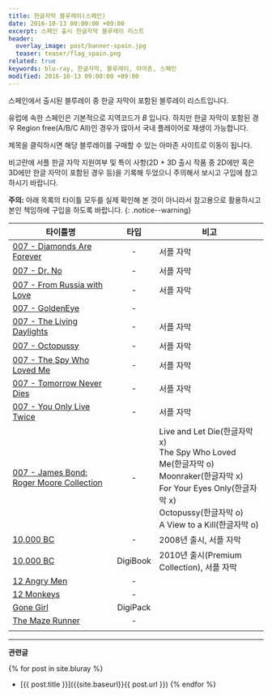 ```yaml
---
title: 한글자막 블루레이(스페인)
date: 2016-10-13 00:00:00 +09:00
excerpt: 스페인 출시 한글자막 블루레이 리스트
header:
  overlay_image: post/banner-spain.jpg
  teaser: teaser/flag_spain.png
related: true
keywords: blu-ray, 한글자막, 블루레이, 아마존, 스페인
modified: 2016-10-13 09:00:00 +09:00
---
```


스페인에서 출시된 블루레이 중 한글 자막이 포함된 블루레이 리스트입니다.

유럽에 속한 스페인은 기본적으로 지역코드가 *B* 입니다. 하지만 한글 자막이 포함된 경우 Region free(A/B/C All)인 경우가 많아서 국내 플레이어로 재생이 가능합니다.

제목을 클릭하시면 해당 블루레이를 구매할 수 있는 아마존 사이트로 이동이 됩니다.

비고란에 서플 한글 자막 지원여부 및 특이 사항(2D + 3D 출시 작품 중 2D에만 혹은 3D에만 한글 자막이 포함된 경우 등)을 기록해 두었으니 주의해서 보시고 구입에 참고하시기 바랍니다.

**주의:** 아래 목록의 타이틀 모두를 실제 확인해 본 것이 아니라서 참고용으로 활용하시고 본인 책임하에 구입을 하도록 바랍니다.
{: .notice--warning}

|타이틀명               |타입   |비고                           |
|----------------     |:---:|-------------------------------|
|[007 - Diamonds Are Forever](http://amzn.to/2ekn2SK)|-|서플 자막|
|[007 - Dr. No](http://amzn.to/2e4hbMY)|-|서플 자막|
|[007 - From Russia with Love](http://amzn.to/2ekqDQD)|-|서플 자막|
|[007 - GoldenEye](http://amzn.to/2e4iETJ)|-||
|[007 - The Living Daylights](http://amzn.to/2dZwF6u)|-|서플 자막|
|[007 - Octopussy](http://amzn.to/2ekFrig)|-|서플 자막|
|[007 - The Spy Who Loved Me](http://amzn.to/2eoRRpj)|-|서플 자막|
|[007 - Tomorrow Never Dies](http://amzn.to/2dSZzsc)|-|서플 자막|
|[007 - You Only Live Twice](http://amzn.to/2dSZHrF)|-|서플 자막|
|[007 - James Bond: Roger Moore Collection](http://amzn.to/2ekeZFE)|-|Live and Let Die(한글자막 x)<br/>The Spy Who Loved Me(한글자막 o)<br/>Moonraker(한글자막 x)<br/>For Your Eyes Only(한글자막 x)<br/>Octopussy(한글자막 o)<br/>A View to a Kill(한글자막 o)|
|[10,000 BC](http://amzn.to/2e3SAL9)|-|2008년 출시, 서플 자막|
|[10,000 BC](http://amzn.to/2e3QXx0)|DigiBook|2010년 출시(Premium Collection), 서플 자막|
|[12 Angry Men](http://amzn.to/2e8yVcZ)|-||
|[12 Monkeys](http://amzn.to/2ec7zzR)|-||
|[Gone Girl](http://amzn.to/2dcba46)|DigiPack||
|[The Maze Runner](http://amzn.to/2e7e9I4)|-||
||||

---

**관련글**

{% for post in site.bluray %}
  * [{{ post.title }}]({{site.baseurl}}{{ post.url }})
{% endfor %}
